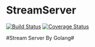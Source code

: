 # StreamServer
[![Build Status](https://travis-ci.org/xxwei/StreamServer.svg?branch=master)](https://travis-ci.org/xxwei/StreamServer)
[![Coverage Status](https://coveralls.io/repos/xxwei/StreamServer/badge.svg?branch=master&service=github)](https://coveralls.io/github/xxwei/StreamServer?branch=master)

#Stream Server By Golang#



